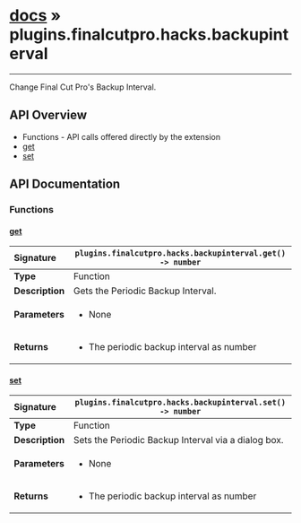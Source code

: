 # [docs](index.md) » plugins.finalcutpro.hacks.backupinterval
---

Change Final Cut Pro's Backup Interval.

## API Overview
* Functions - API calls offered directly by the extension
 * [get](#get)
 * [set](#set)

## API Documentation

### Functions

#### [get](#get)
| <span style="float: left;">**Signature**</span> | <span style="float: left;">`plugins.finalcutpro.hacks.backupinterval.get() -> number` </span>                                                          |
| -----------------------------------------------------|---------------------------------------------------------------------------------------------------------|
| **Type**                                             | Function                                                                                         |
| **Description**                                      | Gets the Periodic Backup Interval.                                                                                         |
| **Parameters**                                       | <ul markdown="1"><li markdown="1">None</li></ul> |
| **Returns**                                          | <ul markdown="1"><li markdown="1">The periodic backup interval as number</li></ul>          |

#### [set](#set)
| <span style="float: left;">**Signature**</span> | <span style="float: left;">`plugins.finalcutpro.hacks.backupinterval.set() -> number` </span>                                                          |
| -----------------------------------------------------|---------------------------------------------------------------------------------------------------------|
| **Type**                                             | Function                                                                                         |
| **Description**                                      | Sets the Periodic Backup Interval via a dialog box.                                                                                         |
| **Parameters**                                       | <ul markdown="1"><li markdown="1">None</li></ul> |
| **Returns**                                          | <ul markdown="1"><li markdown="1">The periodic backup interval as number</li></ul>          |

